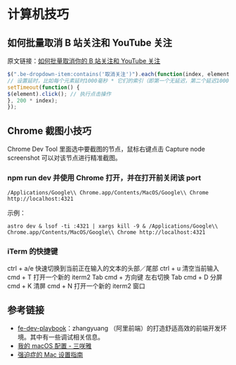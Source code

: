 # 计算机技巧

## 如何批量取消 B 站关注和 YouTube 关注

原文链接：[如何批量取消你的 B 站关注和 YouTube 关注](https://www.ixiqin.com/2024/01/04/how-to-cancel-your-bilibili-and-youtube-followers-in-bulk/)

```javascript
$(".be-dropdown-item:contains('取消关注')").each(function(index, element) {
// 设置延时，比如每个元素延时1000毫秒 * 它们的索引（即第一个无延迟，第二个延迟1000毫秒，依此类推）
setTimeout(function() {
$(element).click(); // 执行点击操作
}, 200 * index);
});
```

## Chrome 截图小技巧

Chrome Dev Tool 里面选中要截图的节点，鼠标右键点击 Capture node screenshot 可以对该节点进行精准截图。

### npm run dev 并使用 Chrome 打开，并在打开前关闭该 port

```
/Applications/Google\\ Chrome.app/Contents/MacOS/Google\\ Chrome http://localhost:4321
```

示例：

```
astro dev & lsof -ti :4321 | xargs kill -9 & /Applications/Google\\ Chrome.app/Contents/MacOS/Google\\ Chrome http://localhost:4321
```

### iTerm 的快捷键

ctrl + a/e 快速切换到当前正在输入的文本的头部／尾部
ctrl + u 清空当前输入
cmd + T 打开一个新的 iterm2 Tab
cmd + 方向键 左右切换 Tab
cmd + D 分屏
cmd + K 清屏
cmd + N 打开一个新的 iterm2 窗口

## 参考链接

- [fe-dev-playbook](http://fe.surge.sh)：zhangyuang （阿里前端）的打造舒适高效的前端开发环境。其中有一些调试相关信息。
- [我的 macOS 配置 - 三咲雅](https://sxyz.blog/macos-setup/)
- [强迫症的 Mac 设置指南](https://github.com/macdao/ocds-guide-to-setting-up-mac)
